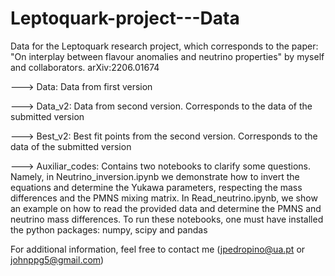 # Leptoquark-project---Data
Data for the Leptoquark research project, which corresponds to the paper: "On interplay between flavour anomalies and neutrino properties" by myself and collaborators. arXiv:2206.01674 

---> Data: Data from first version

---> Data_v2: Data from second version. Corresponds to the data of the submitted version

---> Best_v2: Best fit points from the second version. Corresponds to the data of the submitted version 

---> Auxiliar_codes: Contains two notebooks to clarify some questions. Namely, in Neutrino_inversion.ipynb we demonstrate how to invert the equations and determine the Yukawa parameters, respecting the mass differences and the PMNS mixing matrix. In Read_neutrino.ipynb, we show an example on how to read the provided data and determine the PMNS and neutrino mass differences. To run these notebooks, one must have installed the python packages: numpy, scipy and pandas
    

For additional information, feel free to contact me (jpedropino@ua.pt or johnppg5@gmail.com)
